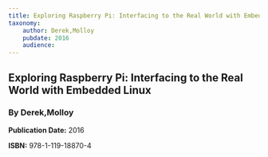 ```yaml
---
title: Exploring Raspberry Pi: Interfacing to the Real World with Embedded Linux
taxonomy:
	author: Derek,Molloy
	pubdate: 2016
	audience: 
---
```

## Exploring Raspberry Pi: Interfacing to the Real World with Embedded Linux
### By Derek,Molloy


**Publication Date:** 2016

**ISBN:** 978-1-119-18870-4